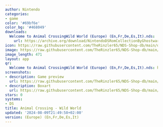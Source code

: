 ```yaml
---
author: Nintendo
categories:
- game
color: '#69bf6e'
color_bg: '#468049'
downloads:
  Welcome to Animal CrossingWild World (Europe) (En,Fr,De,Es,It).nds:
    url: https://archive.org/download/NintendoDSRomCollectionByGhostware/Welcome%20to%20Animal%20CrossingWild%20World%20%28Europe%29%20%28En%2CFr%2CDe%2CEs%2CIt%29.nds
icon: https://raw.githubusercontent.com/TheRinzler65/NDS-Shop-db/main/docs/assets/images/icons/animalcrossingwildworld.png
image: https://raw.githubusercontent.com/TheRinzler65/NDS-Shop-db/main/docs/assets/images/icons/animalcrossingwildworld.png
image_length: 471
layout: app
qr:
  Welcome to Animal CrossingWild World (Europe) (En,Fr,De,Es,It).nds: https://db-NDS-Shop-db.netlify.app/assets/images/qr/welcome-to-animal-crossingwild-world-europe-enfrdeesit-nds.png
screenshots:
- description: Game preview
  url: https://raw.githubusercontent.com/TheRinzler65/NDS-Shop-db/main/docs/assets/images/screenshots/animalcrossingwildworld/animalcrossingwildworld.png
- description: Boxart
  url: https://raw.githubusercontent.com/TheRinzler65/NDS-Shop-db/main/docs/assets/images/boxart/Welcome%20to%20Animal%20CrossingWild%20World%20(Europe)%20(En%2CFr%2CDe%2CEs%2CIt).nds.png
stars: 0
systems:
- DS
title: Animal Crossing - Wild World
updated: '2024-08-09T21:49:58+02:00'
version: (Europe) (En,Fr,De,Es,It)
---
```

